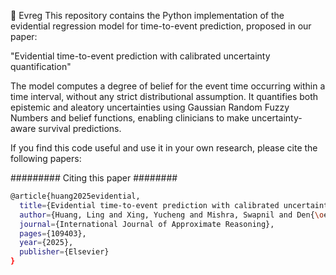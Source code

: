 🧠 Evreg
This repository contains the Python implementation of the evidential regression model for time-to-event prediction, proposed in our paper:

"Evidential time-to-event prediction with calibrated uncertainty quantification"

The model computes a degree of belief for the event time occurring within a time interval, without any strict distributional assumption. It quantifies both epistemic and aleatory uncertainties using Gaussian Random Fuzzy Numbers and belief functions, enabling clinicians to make uncertainty-aware survival predictions.

If you find this code useful and use it in your own research, please cite the following papers:

######### Citing this paper ########
```bash
@article{huang2025evidential,
  title={Evidential time-to-event prediction with calibrated uncertainty quantification},
  author={Huang, Ling and Xing, Yucheng and Mishra, Swapnil and Den{\oe}ux, Thierry and Feng, Mengling},
  journal={International Journal of Approximate Reasoning},
  pages={109403},
  year={2025},
  publisher={Elsevier}
}
```
